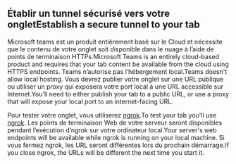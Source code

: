 ## <a name="establish-a-secure-tunnel-to-your-tab"></a><span data-ttu-id="34a66-101">Établir un tunnel sécurisé vers votre onglet</span><span class="sxs-lookup"><span data-stu-id="34a66-101">Establish a secure tunnel to your tab</span></span>

<span data-ttu-id="34a66-102">Microsoft teams est un produit entièrement basé sur le Cloud et nécessite que le contenu de votre onglet soit disponible dans le nuage à l’aide de points de terminaison HTTPs.</span><span class="sxs-lookup"><span data-stu-id="34a66-102">Microsoft Teams is an entirely cloud-based product and requires that your tab content be available from the cloud using HTTPS endpoints.</span></span> <span data-ttu-id="34a66-103">Teams n’autorise pas l’hébergement local.</span><span class="sxs-lookup"><span data-stu-id="34a66-103">Teams doesn't allow local hosting.</span></span> <span data-ttu-id="34a66-104">Vous devrez publier votre onglet sur une URL publique ou utiliser un proxy qui exposera votre port local à une URL accessible sur Internet.</span><span class="sxs-lookup"><span data-stu-id="34a66-104">You'll need to either publish your tab to a public URL, or use a proxy that will expose your local port to an internet-facing URL.</span></span>

<span data-ttu-id="34a66-105">Pour tester votre onglet, vous utiliserez [ngrok](https://ngrok.com/docs).</span><span class="sxs-lookup"><span data-stu-id="34a66-105">To test your tab you'll use [ngrok](https://ngrok.com/docs).</span></span> <span data-ttu-id="34a66-106">Les points de terminaison Web de votre serveur seront disponibles pendant l’exécution d’ngrok sur votre ordinateur local.</span><span class="sxs-lookup"><span data-stu-id="34a66-106">Your server's web endpoints will be available while ngrok is running on your local machine.</span></span> <span data-ttu-id="34a66-107">Si vous fermez ngrok, les URL seront différentes lors du prochain démarrage.</span><span class="sxs-lookup"><span data-stu-id="34a66-107">If you close ngrok, the URLs will be different the next time you start it.</span></span>